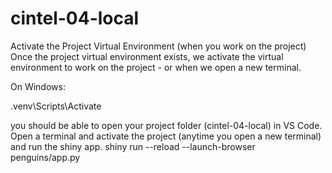 # cintel-04-local

Activate the Project Virtual Environment (when you work on the project)
Once the project virtual environment exists, we activate the virtual environment to work on the project - or when we open a new terminal.

On Windows:

.venv\Scripts\Activate

you should be able to open your project folder (cintel-04-local) in VS Code. Open a terminal and activate the project (anytime you open a new terminal) and run the shiny app.
shiny run --reload --launch-browser penguins/app.py
